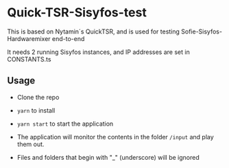 # Quick-TSR-Sisyfos-test
This is based on Nytamin´s QuickTSR, and is used for testing Sofie-Sisyfos-Hardwaremixer end-to-end

It needs 2 running Sisyfos instances, and IP addresses are set in CONSTANTS.ts

## Usage
* Clone the repo
* `yarn` to install
* `yarn start` to start the application


* The application will monitor the contents in the folder `/input` and play them out.
* Files and folders that begin with "_" (underscore) will be ignored
